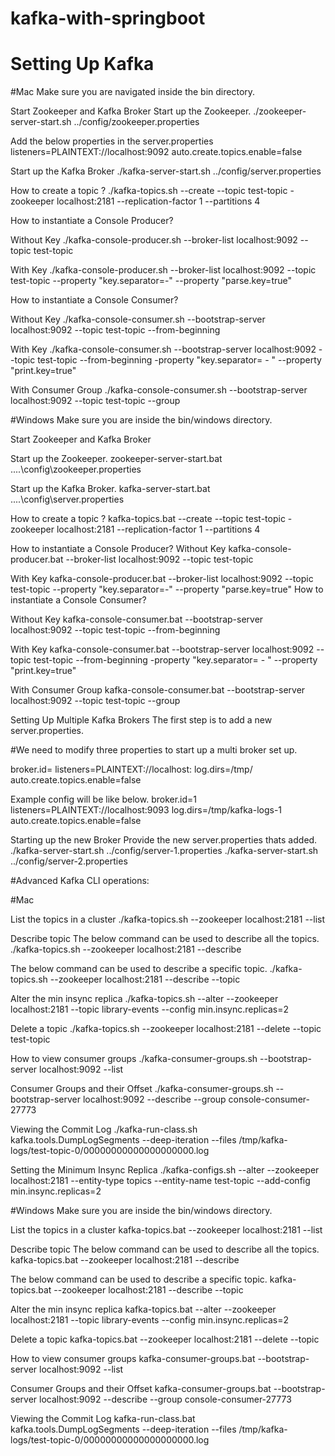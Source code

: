# kafka-with-springboot
# Setting Up Kafka
#Mac
Make sure you are navigated inside the bin directory.

Start Zookeeper and Kafka Broker
Start up the Zookeeper.
./zookeeper-server-start.sh ../config/zookeeper.properties

Add the below properties in the server.properties
listeners=PLAINTEXT://localhost:9092
auto.create.topics.enable=false

Start up the Kafka Broker
./kafka-server-start.sh ../config/server.properties

How to create a topic ?
./kafka-topics.sh --create --topic test-topic -zookeeper localhost:2181 --replication-factor 1 --partitions 4

How to instantiate a Console Producer?

Without Key
./kafka-console-producer.sh --broker-list localhost:9092 --topic test-topic

With Key
./kafka-console-producer.sh --broker-list localhost:9092 --topic test-topic --property "key.separator=-" --property "parse.key=true"

How to instantiate a Console Consumer?

Without Key
./kafka-console-consumer.sh --bootstrap-server localhost:9092 --topic test-topic --from-beginning

With Key
./kafka-console-consumer.sh --bootstrap-server localhost:9092 --topic test-topic --from-beginning -property "key.separator= - " --property "print.key=true"

With Consumer Group
./kafka-console-consumer.sh --bootstrap-server localhost:9092 --topic test-topic --group <group-name>
  
#Windows
Make sure you are inside the bin/windows directory.

Start Zookeeper and Kafka Broker

Start up the Zookeeper.
zookeeper-server-start.bat ..\..\config\zookeeper.properties

Start up the Kafka Broker.
kafka-server-start.bat ..\..\config\server.properties

How to create a topic ?
kafka-topics.bat --create --topic test-topic -zookeeper localhost:2181 --replication-factor 1 --partitions 4

How to instantiate a Console Producer?
Without Key
kafka-console-producer.bat --broker-list localhost:9092 --topic test-topic

With Key
kafka-console-producer.bat --broker-list localhost:9092 --topic test-topic --property "key.separator=-" --property "parse.key=true"
How to instantiate a Console Consumer?

Without Key
kafka-console-consumer.bat --bootstrap-server localhost:9092 --topic test-topic --from-beginning

With Key
kafka-console-consumer.bat --bootstrap-server localhost:9092 --topic test-topic --from-beginning -property "key.separator= - " --property "print.key=true"

With Consumer Group
kafka-console-consumer.bat --bootstrap-server localhost:9092 --topic test-topic --group <group-name>
  
Setting Up Multiple Kafka Brokers
The first step is to add a new server.properties.

#We need to modify three properties to start up a multi broker set up.

broker.id=<unique-broker-d>
listeners=PLAINTEXT://localhost:<unique-port>
log.dirs=/tmp/<unique-kafka-folder>
auto.create.topics.enable=false
  
Example config will be like below.
broker.id=1
listeners=PLAINTEXT://localhost:9093
log.dirs=/tmp/kafka-logs-1
auto.create.topics.enable=false

Starting up the new Broker
Provide the new server.properties thats added.
./kafka-server-start.sh ../config/server-1.properties
./kafka-server-start.sh ../config/server-2.properties

#Advanced Kafka CLI operations:

#Mac

List the topics in a cluster
./kafka-topics.sh --zookeeper localhost:2181 --list

Describe topic
The below command can be used to describe all the topics.
./kafka-topics.sh --zookeeper localhost:2181 --describe

The below command can be used to describe a specific topic.
./kafka-topics.sh --zookeeper localhost:2181 --describe --topic <topic-name>
  
Alter the min insync replica
./kafka-topics.sh --alter --zookeeper localhost:2181 --topic library-events --config min.insync.replicas=2

Delete a topic
./kafka-topics.sh --zookeeper localhost:2181 --delete --topic test-topic

How to view consumer groups
./kafka-consumer-groups.sh --bootstrap-server localhost:9092 --list

Consumer Groups and their Offset
./kafka-consumer-groups.sh --bootstrap-server localhost:9092 --describe --group console-consumer-27773

Viewing the Commit Log
./kafka-run-class.sh kafka.tools.DumpLogSegments --deep-iteration --files /tmp/kafka-logs/test-topic-0/00000000000000000000.log

Setting the Minimum Insync Replica
./kafka-configs.sh --alter --zookeeper localhost:2181 --entity-type topics --entity-name test-topic --add-config min.insync.replicas=2

#Windows
Make sure you are inside the bin/windows directory.

List the topics in a cluster
kafka-topics.bat --zookeeper localhost:2181 --list

Describe topic
The below command can be used to describe all the topics.
kafka-topics.bat --zookeeper localhost:2181 --describe

The below command can be used to describe a specific topic.
kafka-topics.bat --zookeeper localhost:2181 --describe --topic <topic-name>
  
Alter the min insync replica
kafka-topics.bat --alter --zookeeper localhost:2181 --topic library-events --config min.insync.replicas=2

Delete a topic
kafka-topics.bat --zookeeper localhost:2181 --delete --topic <topic-name>
  
How to view consumer groups
kafka-consumer-groups.bat --bootstrap-server localhost:9092 --list

Consumer Groups and their Offset
kafka-consumer-groups.bat --bootstrap-server localhost:9092 --describe --group console-consumer-27773

Viewing the Commit Log
kafka-run-class.bat kafka.tools.DumpLogSegments --deep-iteration --files /tmp/kafka-logs/test-topic-0/00000000000000000000.log
